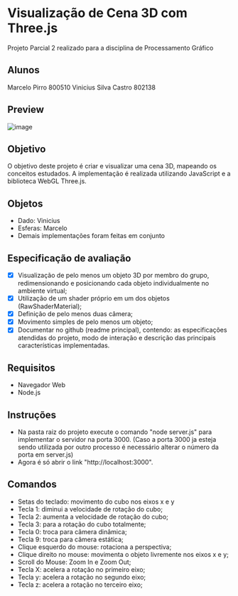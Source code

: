 # Visualização de Cena 3D com Three.js
Projeto Parcial 2 realizado para a disciplina de Processamento Gráfico

## Alunos
Marcelo Pirro 800510
Vinicius Silva Castro 802138

## Preview
![image](https://github.com/vinciuscastro/PP2_pg/assets/79222545/d0f8d293-895a-4cce-a815-b4110e0f2056)

## Objetivo

O objetivo deste projeto é criar e visualizar uma cena 3D, mapeando os conceitos estudados. 
A implementação é realizada utilizando JavaScript e a biblioteca WebGL Three.js.

## Objetos

- Dado: Vinicius 
- Esferas: Marcelo
- Demais implementações foram feitas em conjunto

## Especificação de avaliação
- [x] Visualização de pelo menos um objeto 3D por membro do grupo, redimensionando e posicionando cada objeto individualmente no ambiente virtual;
- [x] Utilização de um shader próprio em um dos objetos (RawShaderMaterial);
- [x] Definição de pelo menos duas câmera;
- [x] Movimento simples de pelo menos um objeto;
- [x] Documentar no github (readme principal), contendo: as especificações atendidas do projeto, modo de interação e descrição das principais características implementadas.

## Requisitos

- Navegador Web
- Node.js

## Instruções

- Na pasta raiz do projeto execute o comando "node server.js" para implementar o servidor na porta 3000.
(Caso a porta 3000 ja esteja sendo utilizada por outro processo é necessário alterar o número da porta em server.js)
- Agora é só abrir o link "http://localhost:3000".

## Comandos

- Setas do teclado: movimento do cubo nos eixos x e y
- Tecla 1: diminui a velocidade de rotação do cubo;
- Tecla 2: aumenta a velocidade de rotação do cubo;
- Tecla 3: para a rotação do cubo totalmente;
- Tecla 0: troca para câmera dinâmica;
- Tecla 9: troca para câmera estática;
- Clique esquerdo do mouse: rotaciona a perspectiva;
- Clique direito no mouse: movimenta o objeto livremente nos eixos x e y;
- Scroll do Mouse: Zoom In e Zoom Out;
- Tecla X: acelera a rotação no primeiro eixo;
- Tecla y: acelera a rotação no segundo eixo;
- Tecla z: acelera a rotação no terceiro eixo;
